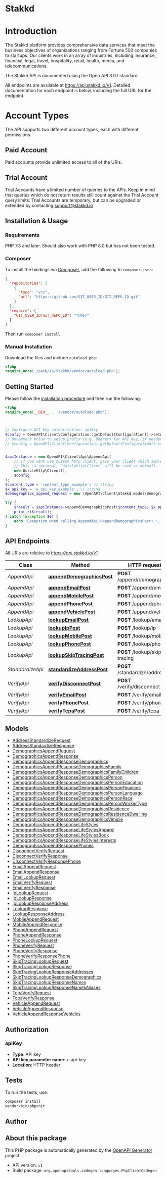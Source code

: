 # Stakkd

# Introduction
The Stakkd platform provides comprehensive data services that meet the business
objectives of organizations ranging from Fortune 500 companies to startups.
Our clients work in an array of industries, including insurance, financial, legal, travel, hospitality, retail, health, media, and telecommunications.

The Stakkd API is documented using the Open API 3.0.1 standard.

All endpoints are available at https://api.stakkd.io/v1. Detailed documentation for each endpoint is below, including the full URL for the endpoint.

# Account Types
The API supports two different account types, each with different permissions.

## Paid Account
Paid accounts provide unlimited access to all of the URIs.

## Trial Account
Trial Accounts have a limited number of queries to the APIs. Keep in mind that
queries which do not return results still count against the Trial Account query limits.
Trial Accounts are temporary, but can be upgraded or extended by contacting [support@stakkd.io](mailto:support@stakkd.io)



## Installation & Usage

### Requirements

PHP 7.3 and later.
Should also work with PHP 8.0 but has not been tested.

### Composer

To install the bindings via [Composer](https://getcomposer.org/), add the following to `composer.json`:

```json
{
  "repositories": [
    {
      "type": "vcs",
      "url": "https://github.com/GIT_USER_ID/GIT_REPO_ID.git"
    }
  ],
  "require": {
    "GIT_USER_ID/GIT_REPO_ID": "*@dev"
  }
}
```

Then run `composer install`

### Manual Installation

Download the files and include `autoload.php`:

```php
<?php
require_once('/path/to/Stakkd/vendor/autoload.php');
```

## Getting Started

Please follow the [installation procedure](#installation--usage) and then run the following:

```php
<?php
require_once(__DIR__ . '/vendor/autoload.php');



// Configure API key authorization: apiKey
$config = OpenAPI\Client\Configuration::getDefaultConfiguration()->setApiKey('x-api-key', 'YOUR_API_KEY');
// Uncomment below to setup prefix (e.g. Bearer) for API key, if needed
// $config = OpenAPI\Client\Configuration::getDefaultConfiguration()->setApiKeyPrefix('x-api-key', 'Bearer');


$apiInstance = new OpenAPI\Client\Api\AppendApi(
    // If you want use custom http client, pass your client which implements `GuzzleHttp\ClientInterface`.
    // This is optional, `GuzzleHttp\Client` will be used as default.
    new GuzzleHttp\Client(),
    $config
);
$content_type = 'content_type_example'; // string
$x_api_key = 'x_api_key_example'; // string
$demographics_append_request = new \OpenAPI\Client\Stakkd.model\DemographicsAppendRequest(); // \OpenAPI\Client\Stakkd.model\DemographicsAppendRequest

try {
    $result = $apiInstance->appendDemographicsPost($content_type, $x_api_key, $demographics_append_request);
    print_r($result);
} catch (Exception $e) {
    echo 'Exception when calling AppendApi->appendDemographicsPost: ', $e->getMessage(), PHP_EOL;
}

```

## API Endpoints

All URIs are relative to *https://api.stakkd.io/v1*

Class | Method | HTTP request | Description
------------ | ------------- | ------------- | -------------
*AppendApi* | [**appendDemographicsPost**](docs/Api/AppendApi.md#appenddemographicspost) | **POST** /append/demographics | 
*AppendApi* | [**appendEmailPost**](docs/Api/AppendApi.md#appendemailpost) | **POST** /append/email | 
*AppendApi* | [**appendMobilePost**](docs/Api/AppendApi.md#appendmobilepost) | **POST** /append/mobile | 
*AppendApi* | [**appendPhonePost**](docs/Api/AppendApi.md#appendphonepost) | **POST** /append/phone | 
*AppendApi* | [**appendVehiclePost**](docs/Api/AppendApi.md#appendvehiclepost) | **POST** /append/vehicle | 
*LookupApi* | [**lookupEmailPost**](docs/Api/LookupApi.md#lookupemailpost) | **POST** /lookup/email | 
*LookupApi* | [**lookupIpPost**](docs/Api/LookupApi.md#lookupippost) | **POST** /lookup/ip | 
*LookupApi* | [**lookupMobilePost**](docs/Api/LookupApi.md#lookupmobilepost) | **POST** /lookup/mobile | 
*LookupApi* | [**lookupPhonePost**](docs/Api/LookupApi.md#lookupphonepost) | **POST** /lookup/phone | 
*LookupApi* | [**lookupSkipTracingPost**](docs/Api/LookupApi.md#lookupskiptracingpost) | **POST** /lookup/skip-tracing | 
*StandardizeApi* | [**standardizeAddressPost**](docs/Api/StandardizeApi.md#standardizeaddresspost) | **POST** /standardize/address | 
*VerifyApi* | [**verifyDisconnectPost**](docs/Api/VerifyApi.md#verifydisconnectpost) | **POST** /verify/disconnect | 
*VerifyApi* | [**verifyEmailPost**](docs/Api/VerifyApi.md#verifyemailpost) | **POST** /verify/email | 
*VerifyApi* | [**verifyPhonePost**](docs/Api/VerifyApi.md#verifyphonepost) | **POST** /verify/phone | 
*VerifyApi* | [**verifyTcpaPost**](docs/Api/VerifyApi.md#verifytcpapost) | **POST** /verify/tcpa | 

## Models

- [AddressStandardizeRequest](docs/Model/AddressStandardizeRequest.md)
- [AddressStandardizeResponse](docs/Model/AddressStandardizeResponse.md)
- [DemographicsAppendRequest](docs/Model/DemographicsAppendRequest.md)
- [DemographicsAppendResponse](docs/Model/DemographicsAppendResponse.md)
- [DemographicsAppendResponseDemographics](docs/Model/DemographicsAppendResponseDemographics.md)
- [DemographicsAppendResponseDemographicsFamily](docs/Model/DemographicsAppendResponseDemographicsFamily.md)
- [DemographicsAppendResponseDemographicsFamilyChildren](docs/Model/DemographicsAppendResponseDemographicsFamilyChildren.md)
- [DemographicsAppendResponseDemographicsPerson](docs/Model/DemographicsAppendResponseDemographicsPerson.md)
- [DemographicsAppendResponseDemographicsPersonEducation](docs/Model/DemographicsAppendResponseDemographicsPersonEducation.md)
- [DemographicsAppendResponseDemographicsPersonFinances](docs/Model/DemographicsAppendResponseDemographicsPersonFinances.md)
- [DemographicsAppendResponseDemographicsPersonLanguage](docs/Model/DemographicsAppendResponseDemographicsPersonLanguage.md)
- [DemographicsAppendResponseDemographicsPersonRace](docs/Model/DemographicsAppendResponseDemographicsPersonRace.md)
- [DemographicsAppendResponseDemographicsPersonWorkerType](docs/Model/DemographicsAppendResponseDemographicsPersonWorkerType.md)
- [DemographicsAppendResponseDemographicsResidence](docs/Model/DemographicsAppendResponseDemographicsResidence.md)
- [DemographicsAppendResponseDemographicsResidenceDwelling](docs/Model/DemographicsAppendResponseDemographicsResidenceDwelling.md)
- [DemographicsAppendResponseDemographicsVehicle](docs/Model/DemographicsAppendResponseDemographicsVehicle.md)
- [DemographicsAppendResponseLifeStyles](docs/Model/DemographicsAppendResponseLifeStyles.md)
- [DemographicsAppendResponseLifeStylesApparel](docs/Model/DemographicsAppendResponseLifeStylesApparel.md)
- [DemographicsAppendResponseLifeStylesBook](docs/Model/DemographicsAppendResponseLifeStylesBook.md)
- [DemographicsAppendResponseLifeStylesInterests](docs/Model/DemographicsAppendResponseLifeStylesInterests.md)
- [DemographicsAppendResponsePhones](docs/Model/DemographicsAppendResponsePhones.md)
- [DisconnectVerifyRequest](docs/Model/DisconnectVerifyRequest.md)
- [DisconnectVerifyResponse](docs/Model/DisconnectVerifyResponse.md)
- [DisconnectVerifyResponsePhone](docs/Model/DisconnectVerifyResponsePhone.md)
- [EmailAppendRequest](docs/Model/EmailAppendRequest.md)
- [EmailAppendResponse](docs/Model/EmailAppendResponse.md)
- [EmailLookupRequest](docs/Model/EmailLookupRequest.md)
- [EmailVerifyRequest](docs/Model/EmailVerifyRequest.md)
- [EmailVerifyResponse](docs/Model/EmailVerifyResponse.md)
- [IpLookupRequest](docs/Model/IpLookupRequest.md)
- [IpLookupResponse](docs/Model/IpLookupResponse.md)
- [IpLookupResponseAddress](docs/Model/IpLookupResponseAddress.md)
- [LookupResponse](docs/Model/LookupResponse.md)
- [LookupResponseAddress](docs/Model/LookupResponseAddress.md)
- [MobileAppendRequest](docs/Model/MobileAppendRequest.md)
- [MobileAppendResponse](docs/Model/MobileAppendResponse.md)
- [PhoneAppendRequest](docs/Model/PhoneAppendRequest.md)
- [PhoneAppendResponse](docs/Model/PhoneAppendResponse.md)
- [PhoneLookupRequest](docs/Model/PhoneLookupRequest.md)
- [PhoneVerifyRequest](docs/Model/PhoneVerifyRequest.md)
- [PhoneVerifyResponse](docs/Model/PhoneVerifyResponse.md)
- [PhoneVerifyResponsePhone](docs/Model/PhoneVerifyResponsePhone.md)
- [SkipTracingLookupRequest](docs/Model/SkipTracingLookupRequest.md)
- [SkipTracingLookupResponse](docs/Model/SkipTracingLookupResponse.md)
- [SkipTracingLookupResponseAddresses](docs/Model/SkipTracingLookupResponseAddresses.md)
- [SkipTracingLookupResponseDemographics](docs/Model/SkipTracingLookupResponseDemographics.md)
- [SkipTracingLookupResponseNames](docs/Model/SkipTracingLookupResponseNames.md)
- [SkipTracingLookupResponseNamesAliases](docs/Model/SkipTracingLookupResponseNamesAliases.md)
- [TcpaVerifyRequest](docs/Model/TcpaVerifyRequest.md)
- [TcpaVerifyResponse](docs/Model/TcpaVerifyResponse.md)
- [VehicleAppendRequest](docs/Model/VehicleAppendRequest.md)
- [VehicleAppendResponse](docs/Model/VehicleAppendResponse.md)
- [VehicleAppendResponseVehicles](docs/Model/VehicleAppendResponseVehicles.md)

## Authorization

### apiKey

- **Type**: API key
- **API key parameter name**: x-api-key
- **Location**: HTTP header


## Tests

To run the tests, use:

```bash
composer install
vendor/bin/phpunit
```

## Author



## About this package

This PHP package is automatically generated by the [OpenAPI Generator](https://openapi-generator.tech) project:

- API version: `v1`
- Build package: `org.openapitools.codegen.languages.PhpClientCodegen`
